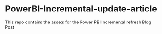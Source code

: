 # PowerBI-Incremental-update-article
This repo contains the assets for the Power PBI Incremental refresh Blog Post
